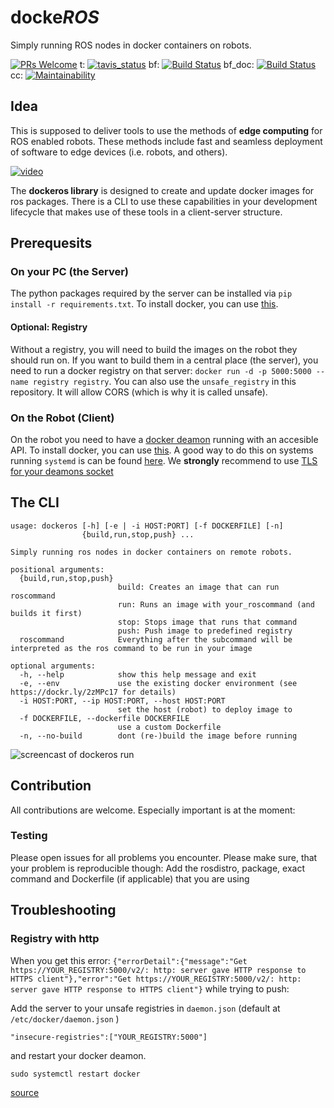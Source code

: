 # docke*ROS*
Simply running ROS nodes in docker containers on robots.

[![PRs Welcome](https://img.shields.io/badge/PRs-welcome-brightgreen.svg?style=flat-square)](https://github.com/ct2034/dockeROS/compare)
t: [![tavis_status](https://travis-ci.org/ct2034/dockeROS.svg?branch=master)](https://travis-ci.org/ct2034/dockeROS)
bf: [![Build Status](http://build.ros.org/job/Kdev__dockeros__ubuntu_xenial_amd64/badge/icon)](http://build.ros.org/job/Kdev__dockeros__ubuntu_xenial_amd64/)
bf_doc: [![Build Status](http://build.ros.org/buildStatus/icon?job=Kdoc__dockeros__ubuntu_xenial_amd64)](http://build.ros.org/job/Kdoc__dockeros__ubuntu_xenial_amd64/)
cc: [![Maintainability](https://api.codeclimate.com/v1/badges/23f9444fa2a2a1dc3d8c/maintainability)](https://codeclimate.com/github/ct2034/dockeROS/maintainability)

## Idea
This is supposed to deliver tools to use the methods of **edge computing** for ROS enabled robots.
These methods include fast and seamless deployment of software to edge devices (i.e. robots, and others).

[![video](https://img.youtube.com/vi/Ubdc96GkO3M/1.jpg)](https://www.youtube.com/watch?v=Ubdc96GkO3M)

The **dockeros library** is designed to create and update docker images for ros packages.
There is a CLI to use these capabilities in your development lifecycle that makes use of these tools in a client-server structure.

## Prerequesits
### On your PC (the Server)
The python packages required by the server can be installed via `pip install -r requirements.txt`.
To install docker, you can use [this](https://docs.docker.com/engine/installation/linux/ubuntu/).

#### Optional: Registry
Without a registry, you will need to build the images on the robot they should run on.
If you want to build them in a central place (the server), you need to run a docker registry on that server: `docker run -d -p 5000:5000 --name registry registry`. 
You can also use the `unsafe_registry` in this repository. 
It will allow CORS (which is why it is called unsafe).

### On the Robot (Client)
On the robot you need to have a [docker deamon](https://docs.docker.com/edge/engine/reference/commandline/dockerd/) running with an accesible API.
To install docker, you can use [this](https://docs.docker.com/engine/installation/linux/ubuntu/).
A good way to do this on systems running `systemd` is can be found [here](https://www.campalus.com/enable-remote-tcp-connections-to-docker-host-running-ubuntu-15-04/).
We **strongly** recommend to use [TLS for your deamons socket](http://lnr.li/60LYw/)

## The CLI
```
usage: dockeros [-h] [-e | -i HOST:PORT] [-f DOCKERFILE] [-n]
                {build,run,stop,push} ...

Simply running ros nodes in docker containers on remote robots.

positional arguments:
  {build,run,stop,push}
                        build: Creates an image that can run roscommand
                        run: Runs an image with your_roscommand (and builds it first)
                        stop: Stops image that runs that command
                        push: Push image to predefined registry
  roscommand            Everything after the subcommand will be interpreted as the ros command to be run in your image

optional arguments:
  -h, --help            show this help message and exit
  -e, --env             use the existing docker environment (see https://dockr.ly/2zMPc17 for details)
  -i HOST:PORT, --ip HOST:PORT, --host HOST:PORT
                        set the host (robot) to deploy image to
  -f DOCKERFILE, --dockerfile DOCKERFILE
                        use a custom Dockerfile
  -n, --no-build        dont (re-)build the image before running
```

![screencast of dockeros run](https://github.com/ct2034/dockeROS/blob/master/doc/dockeros_run.gif)

## Contribution
All contributions are welcome. Especially important is at the moment:
### Testing
Please open issues for all problems you encounter. 
Please make sure, that your problem is reproducible though: Add the rosdistro, package, exact command and Dockerfile (if applicable) that you are using

## Troubleshooting
### Registry with http
When you get this error: `{"errorDetail":{"message":"Get https://YOUR_REGISTRY:5000/v2/: http: server gave HTTP response to HTTPS client"},"error":"Get https://YOUR_REGISTRY:5000/v2/: http: server gave HTTP response to HTTPS client"}` while trying to push:

Add the server to your unsafe registries in `daemon.json` (default at `/etc/docker/daemon.json` )
```
"insecure-registries":["YOUR_REGISTRY:5000"]
```
and restart your docker deamon.
```
sudo systemctl restart docker
```
[source](https://stackoverflow.com/questions/49674004/docker-repository-server-gave-http-response-to-https-client#49675214)
